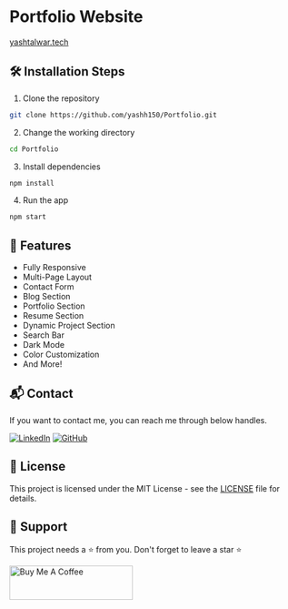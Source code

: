 # Portfolio Website
<a href="https://yashtalwar.vercel.app/" target="_blank">yashtalwar.tech</a>

## 🛠️ Installation Steps

1. Clone the repository

```bash
git clone https://github.com/yashh150/Portfolio.git
```

2. Change the working directory

```bash
cd Portfolio
```

3. Install dependencies

```bash
npm install
```

4. Run the app

```bash
npm start
```

## 🚀 Features

- Fully Responsive
- Multi-Page Layout
- Contact Form
- Blog Section
- Portfolio Section
- Resume Section
- Dynamic Project Section
- Search Bar
- Dark Mode
- Color Customization
- And More!

## 📬 Contact

If you want to contact me, you can reach me through below handles.

[![LinkedIn](https://img.shields.io/badge/LinkedIn-0077B5?style=for-the-badge&logo=linkedin&logoColor=white)](https://www.linkedin.com/in/yash-talwar-150/)
[![GitHub](https://img.shields.io/badge/GitHub-100000?style=for-the-badge&logo=github&logoColor=white)](https://github.com/yashh150)

## 📝 License

This project is licensed under the MIT License - see the [LICENSE](LICENSE) file for details.

## 🙏 Support

This project needs a ⭐️ from you. Don't forget to leave a star ⭐️

<a href="https://www.buymeacoffee.com/yashh150" target="_blank"><img src="https://cdn.buymeacoffee.com/buttons/v2/default-violet.png" alt="Buy Me A Coffee" height= "60px" width= "217px" ></a>
